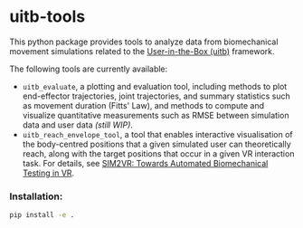 # uitb-tools

This python package provides tools to analyze data from biomechanical movement simulations related to the [User-in-the-Box (uitb)](https://github.com/aikkala/user-in-the-box) framework.

The following tools are currently available:
- `uitb_evaluate`, a plotting and evaluation tool, including methods to plot end-effector trajectories, joint trajectories, and summary statistics such as movement duration (Fitts' Law), and methods to compute and visualize quantitative measurements such as RMSE between simulation data and user data *(still WIP)*.
- `uitb_reach_envelope_tool`, a tool that enables interactive visualisation of the body-centred positions that a given simulated user can theoretically reach, along with the target positions that occur in a given VR interaction task. For details, see [SIM2VR: Towards Automated Biomechanical Testing in VR](todo:add-link-to-supp-material).

### Installation:

```bash
pip install -e .
```
